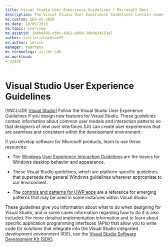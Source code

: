```yaml
---
title: Visual Studio User Experience Guidelines | Microsoft Docs
description: The Visual Studio User Experience Guidelines contain common user models and interaction patterns to help create consistent user experiences for new features.
ms.custom: SEO-VS-2020
ms.date: 10/05/2018
ms.topic: overview
ms.assetid: 3abbe495-cbbc-4982-a809-38bda34553a7
author: leslierichardson95
ms.author: lerich
manager: jmartens
ms.technology: vs-ide-sdk
ms.workload:
- vssdk
---
```

# Visual Studio User Experience Guidelines

 [!INCLUDE [Visual Studio](~/includes/applies-to-version/vs-windows-only.md)]
Follow the Visual Studio User Experience Guidelines if you design new features for Visual Studio. These guidelines contain information about common user models and interaction patterns so that designers of new user interfaces (UI) can create user experiences that are seamless and consistent within the development environment.

If you develop software for Microsoft products, learn to use these resources:

- The [Windows User Experience Interaction Guidelines](/windows/win32/uxguide/guidelines) are the basics for Windows desktop behavior and appearance.

- These Visual Studio guidelines, which are platform-specific guidelines that supersede the general Windows guidelines wherever appropriate to our environment.

- The [controls and patterns for UWP apps](/windows/uwp/design/controls-and-patterns) are a reference for emerging patterns that may be used in some instances within Visual Studio.

These guidelines give you information about what to do when designing for Visual Studio, and in some cases information regarding how to do it is also included. For more detailed implementation information and to learn about specific application programming interfaces (APIs) that allow you to write code for solutions that integrate into the Visual Studio integrated development environment (IDE), use the [Visual Studio Software Development Kit (SDK)](../visual-studio-sdk.md).
